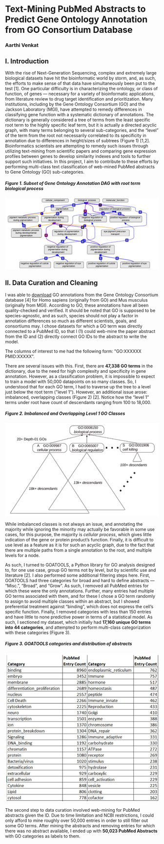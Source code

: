 # Text-Mining PubMed Abstracts to Predict Gene Ontology Annotation from GO Consortium Database
### Aarthi Venkat

## I. Introduction
With the rise of Next-Generation Sequencing, complex and extremely large biological datasets have hit the bioinformatic world by storm, and, as such, the efforts to make sense of that data have simultaneously been put to the test [1]. One particular difficulty is in characterizing the ontology, or class of function, of genes — necessary for a variety of bioinformatic applications, from literature review to drug target identification and prioritization. Many institutions, including by the Gene Ontology Consortium (GO) and the Jackson Laboratory (MGI), have attempted to remedy differences in classifying gene function with a systematic dictionary of annotations. The dictionary is generally considered a tree of terms from the least specific root term to the highly specific leaf term, but it is actually a directed acyclic graph, with many terms belonging to several sub-categories, and the “level” of the term from the root not necessarily correlated to its specificity in annotation due to differences in height/sizes of subtrees (Figure 1) [1,2]. Bioinformatics scientists are attempting to remedy such issues through utilizing text-mining from scientific papers and comparing gene expression profiles between genes to develop similarity indexes and tools to further support such initiatives. In this project, I aim to contribute to these efforts by performing multi-class text classification of web-mined PubMed abstracts to Gene Ontology (GO) sub-categories.

##### Figure 1. Subset of Gene Ontology Annotation DAG with root term <i>biological process</i>
![](/final_figures/biological_process_DAG.JPG)

## II. Data Curation and Cleaning
I was able to [download](http://www.geneontology.org/page/download-go-annotations) GO annotations from the Gene Ontology Consortium database [4] for Homo sapiens (originally from GO) and Mus musculus (originally from MGI). According to GO, these annotations have all been quality-checked and verified. It should be noted that GO is supposed to be species-agnostic, and as such, species should not play a factor in annotation differences so much as different scientists, goals, and consortiums may. I chose datasets for which a GO term was directly connected to a PubMed ID, so that I (1) could web-mine the paper abstract from the ID and (2) directly connect GO IDs to the abstract to write the model.  

The columns of interest to me had the following form: 
"GO:XXXXXX	PMID:XXXXX".

There are several issues with this. First, there are <b>47,338 GO terms</b> in the dictionary, due to the need for high complexity and specificity in gene annotation. However, as a classification problem, it is impossible to expect to train a model with 50,000 datapoints on so many classes. So, I understood that for each GO term, I had to traverse up the tree to a level just below the root term ("level 1"). However, an additional issue arose: imbalanced, overlapping classes (Figure 2) [2]. Notice how the “level 1” terms under root have count of descendants ranging from 100 to 18,000.

##### Figure 2. Imbalanced and Overlapping Level 1 GO Classes 
![](/final_figures/level_1_DAG.JPG)  

While imbalanced classes is not always an issue, and annotating the majority while ignoring the minority may actually be favorable in some use cases, for this purpose, the majority is <i>cellular process</i>, which gives little indication of the gene or protein product’s function. Finally, it is difficult to use level as a feature as it is for such an acyclic graph, due to the fact that there are multiple paths from a single annotation to the root, and multiple levels for a node.  

As such, I turned to GOATOOLS, a Python library for GO analysis designed to, for one use case, group GO terms not by level, but by scientific use and literature [2]. I also performed some additional filtering steps here. First, GOATOOLS had three categories for broad and hard to define abstracts — “Misc.”, “Broad”, and “Grow”. As such, I removed all PubMed entries for which these were the only annotations. Further, many entries had multiple GO terms associated with them, and for these I chose a GO term randomly to assign to avoid multiple classes within an abstract, but I showed preferential treatment against “binding”, which does not express the cell’s specific function. Finally, I removed categories with less than 150 entries and have little to none predictive power in terms of a statistical model. As such, I sectioned my dataset, which initially had <b>17,160 unique GO terms into 44 categories</b>, and attempted to perform multi-class categorization with these categories (Figure 3).  

##### Figure 3. GOATOOLS categories and distribution of abstracts
![](/final_figures/GO_categories.JPG)

The second step to data curation involved web-mining for PubMed abstracts given the ID. Due to time limitation and NCBI restrictions, I could only afford to mine roughly over 50,000 entries in order to still filter out some GO terms. After mining the abstracts and removing entries for which there was no abstract available, I ended up with <b>50,023 PubMed Abstracts</b> with GO categories as labels to them.  

